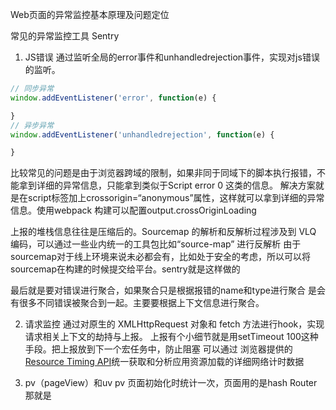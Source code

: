 Web页面的异常监控基本原理及问题定位

常见的异常监控工具
Sentry

1. JS错误
通过监听全局的error事件和unhandledrejection事件，实现对js错误的监听。
```javascript
// 同步异常
window.addEventListener('error', function(e) {

}
// 异步异常
window.addEventListener('unhandledrejection', function(e) {

}
```
比较常见的问题是由于浏览器跨域的限制，如果非同于同域下的脚本执行报错，不能拿到详细的异常信息，只能拿到类似于Script error 0 这类的信息。
解决方案就是在script标签加上crossorigin=“anonymous”属性，这样就可以拿到详细的异常信息。使用webpack 构建可以配置output.crossOriginLoading

上报的堆栈信息往往是压缩后的。Sourcemap 的解析和反解析过程涉及到 VLQ 编码，可以通过一些业内统一的工具包比如“source-map” 进行反解析
由于sourcemap对于线上环境来说未必都会有，比如处于安全的考虑，所以可以将sourcemap在构建的时候提交给平台。sentry就是这样做的

最后就是要对错误进行聚合，如果聚合只是根据报错的name和type进行聚合 是会有很多不同错误被聚合到一起。主要要根据上下文信息进行聚合。

2. 请求监控
通过对原生的  XMLHttpRequest 对象和  fetch 方法进行hook，实现请求相关上下文的劫持与上报。
上报有个小细节就是用setTimeout 100这种手段。把上报放到下一个宏任务中，防止阻塞
可以通过 浏览器提供的[Resource Timing API](https://developer.mozilla.org/zh-CN/docs/Web/API/Performance_API/Resource_timing)统一获取和分析应用资源加载的详细网络计时数据


3. pv（pageView）和uv
pv 页面初始化时统计一次，页面用的是hash Router那就是

